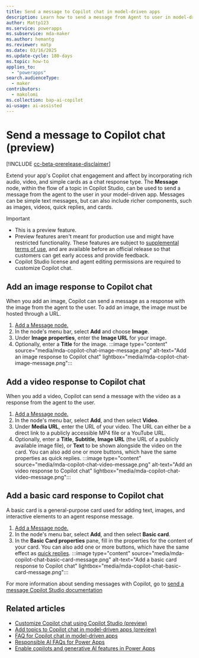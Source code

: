 ```yaml
---
title: Send a message to Copilot chat in model-driven apps 
description: Learn how to send a message from Agent to user in model-driven apps Copilot chat
author: Mattp123
ms.service: powerapps
ms.subservice: mda-maker
ms.author: hemantg
ms.reviewer: matp
ms.date: 03/16/2025
ms.update-cycle: 180-days
ms.topic: how-to
applies_to: 
  - "powerapps"
search.audienceType: 
  - maker
contributors:
  - makolomi
ms.collection: bap-ai-copilot
ai-usage: ai-assisted
---
```

# Send a message to Copilot chat (preview)

[!INCLUDE [cc-beta-prerelease-disclaimer](../../includes/cc-beta-prerelease-disclaimer.md)]

Extend your app's Copilot chat engagement and affect by incorporating rich audio, video, and simple cards as a chat response type. The **Message** node, within the flow of a topic in Copilot Studio, can be used to send a message from the agent to the user in your model-driven app. Messages can be simple text messages, but can also include richer components, such as images, videos, quick replies, and cards.

> [!IMPORTANT]
>
> - This is a preview feature.
> - Preview features aren't meant for production use and might have restricted functionality. These features are subject to [supplemental terms of use](https://go.microsoft.com/fwlink/?linkid=2216214), and are available before an official release so that customers can get early access and provide feedback.
> - Copilot Studio license and agent editing permissions are required to customize Copilot chat.

## Add an image response to Copilot chat

When you add an image, Copilot can send a message as a response with the image from the agent to the user. To add an image, the image must be hosted through a URL.

1. [Add a Message node.](/microsoft-copilot-studio/authoring-send-message#send-a-text-message)
1. In the node's menu bar, select **Add** and choose **Image**.
1. Under **Image properties**, enter the **Image URL** for your image.
1. Optionally, enter a **Title** for the image.
:::image type="content" source="media/mda-copilot-chat-image-message.png" alt-text="Add an image response to Copilot chat" lightbox="media/mda-copilot-chat-image-message.png":::

## Add a video response to Copilot chat

When you add a video, Copilot can send a message with the video as a response from the agent to the user.

1. [Add a Message node.](/microsoft-copilot-studio/authoring-send-message#send-a-text-message)
1. In the node's menu bar, select **Add**, and then select **Video**.
1. Under **Media URL**, enter the URL of your video. The URL can either be a direct link to a publicly accessible MP4 file or a YouTube URL.
1. Optionally, enter a **Title**, **Subtitle**, **Image URL** (the URL of a publicly available image file), or **Text** to be shown alongside the video on the card. You can also add one or more buttons, which have the same properties as quick replies.
:::image type="content" source="media/mda-copilot-chat-video-message.png" alt-text="Add an video response to Copilot chat" lightbox="media/mda-copilot-chat-video-message.png":::

## Add a basic card response to Copilot chat

A basic card is a general-purpose card used for adding text, images, and interactive elements to an agent response message.

1. [Add a Message node.](/microsoft-copilot-studio/authoring-send-message#send-a-text-message)
1. In the node's menu bar, select **Add**, and then select **Basic card**.
1. In the **Basic Card properties** pane, fill in the properties for the content of your card. You can also add one or more buttons, which have the same effect as [quick replies](/microsoft-copilot-studio/authoring-send-message#use-quick-replies).
:::image type="content" source="media/mda-copilot-chat-basic-card-message.png" alt-text="Add a basic card response to Copilot chat" lightbox="media/mda-copilot-chat-basic-card-message.png":::

For more information about sending messages with Copilot, go to [send a message Copilot Studio documentation](/microsoft-copilot-studio/authoring-send-message)

## Related articles

- [Customize Copilot chat using Copilot Studio (preview)](customize-copilot-chat.md)
- [Add topics to Copilot chat in model-driven apps (preview)](copilot-chat-mda-topics.md)
- [FAQ for Copilot chat in model-driven apps](../common/faqs-copilot-model-driven-app.md)
- [Responsible AI FAQs for Power Apps](../common/responsible-ai-overview.md)
- [Enable copilots and generative AI features in Power Apps](/power-platform/admin/geographical-availability-copilot#enable-data-movement-across-regions)